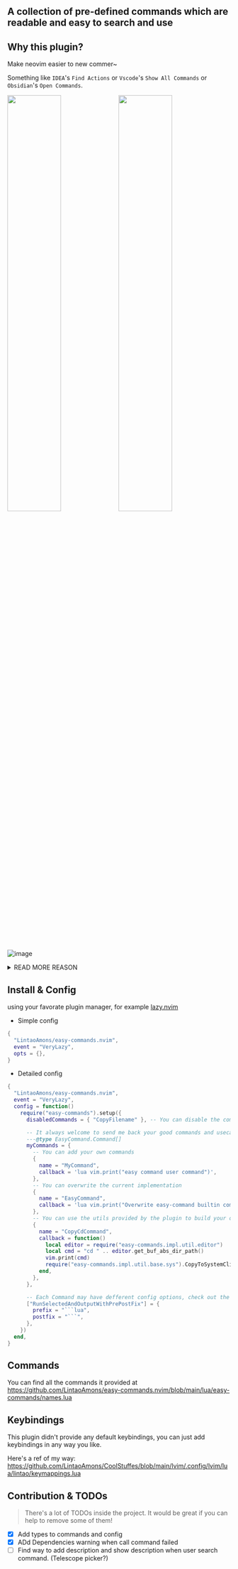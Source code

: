 ## A collection of pre-defined commands which are readable and easy to search and use

## Why this plugin?

Make neovim easier to new commer~ 

Something like `IDEA`'s `Find Actions` or `Vscode`'s `Show All Commands` or `Obsidian`'s `Open Commands`.

<p align="left">
<img src="https://github.com/LintaoAmons/easy-commands.nvim/assets/95092244/527c0f7b-9c5c-483b-9bed-11c9efdfea6c" width="49%">
<img src="https://github.com/LintaoAmons/easy-commands.nvim/assets/95092244/fcdb8643-3193-48b6-83f2-77016a4ed278" width="49%">
</p>

![image](https://github.com/LintaoAmons/easy-commands.nvim/assets/95092244/a067ad14-3665-49a9-91fe-3fc06d20794b)

<details>
<summary>READ MORE REASON</summary>
  
- Stability!
  - Commands acting like an interface layer can remain stable for your own workflow.
    - Neovim and its community are evolving rapidly, you may use different plugin to achieve to same goal in your workflow
    - However, switch plugins and rebind the keymappings can be time-consuming and cumbersome
    - Therefore, as long as your workflow remains the same, you can map abstract commands to your keys and care less about the actual implementation.
- Readable and Searchable commands
- Best solution to achieve one specific command (tring to be).
  - Sometimes it may be difficult for newcomers to find a nice plugin to perform an action, but you can search for commands and look into the underlying implementation to get an idea of what plugin you can use.
- Save your key mappings, but still make them easy to reach and use.
  - Not every command is frequently used. You don't need to map everything to a key binding, but you can still search for and trigger it when you need it once in a while.

</details>

## Install & Config

using your favorate plugin manager, for example [lazy.nvim](https://github.com/folke/lazy.nvim)

- Simple config

```lua
{
  "LintaoAmons/easy-commands.nvim",
  event = "VeryLazy",
  opts = {},
}
```

- Detailed config

```lua
{
  "LintaoAmons/easy-commands.nvim",
  event = "VeryLazy",
  config = function()
    require("easy-commands").setup({
      disabledCommands = { "CopyFilename" }, -- You can disable the commands you don't want

      -- It always welcome to send me back your good commands and usecases
      ---@type EasyCommand.Command[]
      myCommands = {
        -- You can add your own commands
        {
          name = "MyCommand",
          callback = 'lua vim.print("easy command user command")',
        },
        -- You can overwrite the current implementation
        {
          name = "EasyCommand",
          callback = 'lua vim.print("Overwrite easy-command builtin command")',
        },
        -- You can use the utils provided by the plugin to build your own command
        {
          name = "CopyCdCommand",
          callback = function()
            local editor = require("easy-commands.impl.util.editor")
            local cmd = "cd " .. editor.get_buf_abs_dir_path()
            vim.print(cmd)
            require("easy-commands.impl.util.base.sys").CopyToSystemClipboard(cmd)
          end,
        },
      },

      -- Each Command may have defferent config options, check out the commands to find more options.
      ["RunSelectedAndOutputWithPrePostFix"] = {
        prefix = "```lua",
        postfix = "```",
      },
    })
  end,
}
```

## Commands

You can find all the commands it provided at https://github.com/LintaoAmons/easy-commands.nvim/blob/main/lua/easy-commands/names.lua

## Keybindings

This plugin didn't provide any default keybindings, you can just add keybindings in any way you like.

Here's a ref of my way: https://github.com/LintaoAmons/CoolStuffes/blob/main/lvim/.config/lvim/lua/lintao/keymappings.lua

## Contribution & TODOs

> There's a lot of TODOs inside the project. It would be great if you can help to remove some of them!

- [x] Add types to commands and config
- [x] ADd Dependencies warning when call command failed
- [ ] Find way to add description and show description when user search command. (Telescope picker?)
